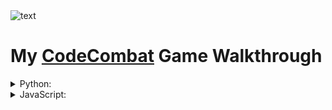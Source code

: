 <picture>
  <source media="(prefers-color-scheme: dark)" srcset="https://user-images.githubusercontent.com/114851245/197361567-2ad617b1-fdaa-49ca-800f-a345f158ff7c.png">
  <source media="(prefers-color-scheme: light)" srcset="https://user-images.githubusercontent.com/114851245/197361566-35a462cd-337b-4d2f-b60f-ca0d88e072de.png">
  <img alt="text" src="https://user-images.githubusercontent.com/114851245/197361566-35a462cd-337b-4d2f-b60f-ca0d88e072de.png">
</picture>

# My [CodeCombat](https://codecombat.com/) Game Walkthrough

<details><summary>Python:</summary>
<p>

  * [Python Battle Scripts](https://github.com/AmmFed/CodeCombat-GameWalkthrough/blob/main/Languages/Python/amar-battles.py)
  * [Python Levels](https://github.com/AmmFed/CodeCombat-GameWalkthrough/blob/main/Languages/Python/amar-levels.py)
  * Python Ref(s): [Gloss1](https://www.w3schools.com/python/python_ref_glossary.asp) - [Gloss2](https://docs.python.org/3/glossary.html) - [Style1](https://realpython.com/python-pep8/#tips-and-tricks-to-help-ensure-your-code-follows-pep-8) - [Style2](https://stackoverflow.blog/2021/12/23/best-practices-for-writing-code-comments/)

</p>
</details>

<details><summary>JavaScript:</summary>
<p>

  * [JavaScript Battle Scripts](https://github.com/AmmFed/CodeCombat-GameWalkthrough/blob/main/Languages/JavaScript/amar-battles.js)
  * [JavaScript Levels](https://github.com/AmmFed/CodeCombat-GameWalkthrough/blob/main/Languages/JavaScript/amar-levels.js)
  * JavaScript Ref(s): [Gloss](https://developer.mozilla.org/en-US/docs/Web/JavaScript/Reference) - [Guide](https://developer.mozilla.org/en-US/docs/Web/JavaScript/Guide) - [Style](https://google.github.io/styleguide/jsguide.html). 

</p>
</details>
